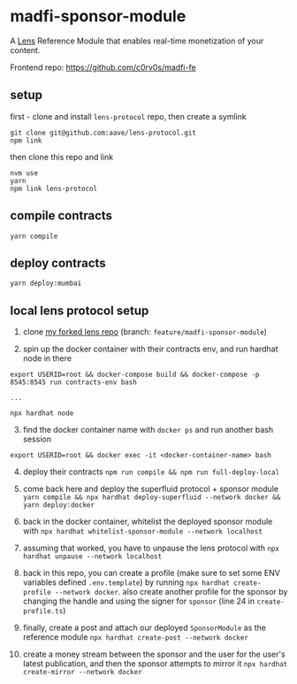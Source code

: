 # madfi-sponsor-module
A [Lens](https://lens.dev) Reference Module that enables real-time monetization of your content.

Frontend repo: https://github.com/c0rv0s/madfi-fe

## setup
first - clone and install `lens-protocol` repo, then create a symlink
```
git clone git@github.com:aave/lens-protocol.git
npm link
```

then clone this repo and link
```
nvm use
yarn
npm link lens-protocol
```

## compile contracts
```
yarn compile
```

## deploy contracts
```
yarn deploy:mumbai
```

## local lens protocol setup
1. clone [my forked lens repo](https://github.com/imthatcarlos/lens-protocol/tree/feature/madfi-sponsor-module) (branch: `feature/madfi-sponsor-module`)

2. spin up the docker container with their contracts env, and run hardhat node in there
```
export USERID=root && docker-compose build && docker-compose -p 8545:8545 run contracts-env bash

...

npx hardhat node
```

3. find the docker container name with `docker ps` and run another bash session
```
export USERID=root && docker exec -it <docker-container-name> bash
```

4. deploy their contracts `npm run compile && npm run full-deploy-local`

6. come back here and deploy the superfluid protocol + sponsor module `yarn compile && npx hardhat deploy-superfluid --network docker && yarn deploy:docker`

7. back in the docker container, whitelist the deployed sponsor module with `npx hardhat whitelist-sponsor-module --network localhost`

8. assuming that worked, you have to unpause the lens protocol with `npx hardhat unpause --network localhost`

9. back in this repo, you can create a profile (make sure to set some ENV variables defined `.env.template`) by running `npx hardhat create-profile --network docker`. also create another profile for the sponsor by changing the handle and using the signer for `sponsor` (line 24 in `create-profile.ts`)

10. finally, create a post and attach our deployed `SponsorModule` as the reference module `npx hardhat create-post --network docker`

11. create a money stream between the sponsor and the user for the user's latest publication, and then the sponsor attempts to mirror it `npx hardhat create-mirror --network docker`
